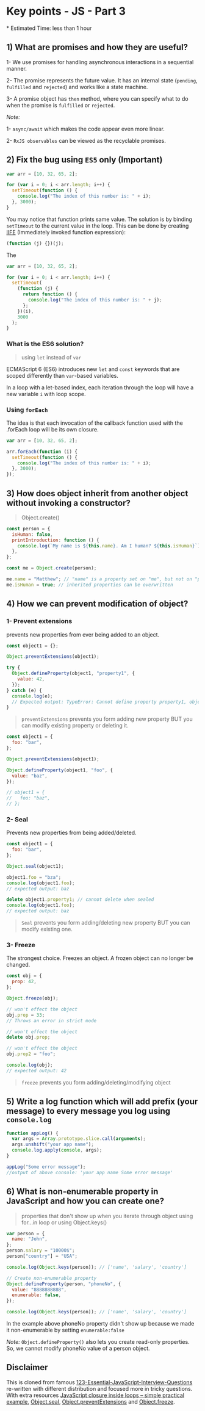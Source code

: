 # Key points - JS - Part 3

\* Estimated Time: less than 1 hour

## 1) What are promises and how they are useful?

1- We use promises for handling asynchronous interactions in a sequential
manner.

2- The promise represents the future value. It has an internal state (`pending`, `fulfilled` and `rejected`) and works like a state machine.

3- A promise object has `then` method, where you can specify what to do when the
promise is `fulfilled` or `rejected`.

_Note:_

1- `async/await` which makes the code appear even more linear.

2- `RxJS observables` can be viewed as the recyclable promises.

## 2) Fix the bug using `ES5` only (Important)

```js
var arr = [10, 32, 65, 2];

for (var i = 0; i < arr.length; i++) {
  setTimeout(function () {
    console.log("The index of this number is: " + i);
  }, 3000);
}
```

You may notice that function prints same value. The solution is by binding
`setTimeout` to the current value in the loop. This can be done by creating
[IIFE](https://www.youtube.com/watch?v=3cbiZV4H22c) (Immediately invoked
function expression):

```js
(function (j) {})(j);
```

The

```js
var arr = [10, 32, 65, 2];

for (var i = 0; i < arr.length; i++) {
  setTimeout(
    (function (j) {
      return function () {
        console.log("The index of this number is: " + j);
      };
    })(i),
    3000
  );
}
```

### What is the ES6 solution?

> using `let` instead of `var`

ECMAScript 6 (ES6) introduces new `let` and `const` keywords that are scoped
differently than `var`-based variables.

In a loop with a let-based index, each iteration through the loop
will have a new variable `i` with loop scope.

### Using `forEach`

The idea is that each invocation of the callback function used with the .forEach
loop will be its own closure.

```js
var arr = [10, 32, 65, 2];

arr.forEach(function (i) {
  setTimeout(function () {
    console.log("The index of this number is: " + i);
  }, 3000);
});
```

## 3) How does object inherit from another object without invoking a constructor?

> Object.create()

```js
const person = {
  isHuman: false,
  printIntroduction: function () {
    console.log(`My name is ${this.name}. Am I human? ${this.isHuman}`);
  },
};

const me = Object.create(person);

me.name = "Matthew"; // "name" is a property set on "me", but not on "person"
me.isHuman = true; // inherited properties can be overwritten
```

## 4) How we can prevent modification of object?

### 1- Prevent extensions

prevents new properties from ever being added to an object.

```js
const object1 = {};

Object.preventExtensions(object1);

try {
  Object.defineProperty(object1, "property1", {
    value: 42,
  });
} catch (e) {
  console.log(e);
  // Expected output: TypeError: Cannot define property property1, object is not extensible
}
```

> `preventExtensions` prevents you form adding new property BUT you can modify
> existing property or deleting it.

```js
const object1 = {
  foo: "bar",
};

Object.preventExtensions(object1);

Object.defineProperty(object1, "foo", {
  value: "baz",
});

// object1 = {
//   foo: "baz",
// };
```

### 2- Seal

Prevents new properties from being added/deleted.

```js
const object1 = {
  foo: "bar",
};

Object.seal(object1);

object1.foo = "bza";
console.log(object1.foo);
// expected output: baz

delete object1.property1; // cannot delete when sealed
console.log(object1.foo);
// expected output: baz
```

> `Seal` prevents you form adding/deleting new property BUT you can modify
> existing one.

### 3- Freeze

The strongest choice. Freezes an object. A frozen object can no longer be
changed.

```js
const obj = {
  prop: 42,
};

Object.freeze(obj);

// won't effect the object
obj.prop = 33;
// Throws an error in strict mode

// won't effect the object
delete obj.prop;

// won't effect the object
obj.prop2 = "foo";

console.log(obj);
// expected output: 42
```

> `freeze` prevents you form adding/deleting/modifying object

## 5) Write a log function which will add prefix (your message) to every message you log using `console.log`

```js
function appLog() {
  var args = Array.prototype.slice.call(arguments);
  args.unshift("your app name");
  console.log.apply(console, args);
}

appLog("Some error message");
//output of above console: 'your app name Some error message'
```

## 6) What is non-enumerable property in JavaScript and how you can create one?

> properties that don't show up when you iterate through object using for...in loop or using Object.keys()

```js
var person = {
  name: "John",
};
person.salary = "10000$";
person["country"] = "USA";

console.log(Object.keys(person)); // ['name', 'salary', 'country']

// Create non-enumerable property
Object.defineProperty(person, "phoneNo", {
  value: "8888888888",
  enumerable: false,
});

console.log(Object.keys(person)); // ['name', 'salary', 'country']
```

In the example above phoneNo property didn't show up because we made it
non-enumerable by setting `enumerable:false`

_Note:_ `Object.defineProperty()` also lets you create read-only properties. So,
we cannot modify phoneNo value of a person object.

## Disclaimer

This is cloned from famous
[123-Essential-JavaScript-Interview-Questions](https://github.com/ganqqwerty/123-Essential-JavaScript-Interview-Questions)
re-written with different distribution and focused more in tricky questions.
With extra resources [JavaScript closure
inside loops – simple practical
example](https://stackoverflow.com/questions/750486/javascript-closure-inside-loops-simple-practical-example),
[Object.seal](https://developer.mozilla.org/en-US/docs/Web/JavaScript/Reference/Global_Objects/Object/seal),
[Object.preventExtensions](https://developer.mozilla.org/en-US/docs/Web/JavaScript/Reference/Global_Objects/Object/preventExtensions)
and
[Object.freeze](https://developer.mozilla.org/en-US/docs/Web/JavaScript/Reference/Global_Objects/Object/freeze).
